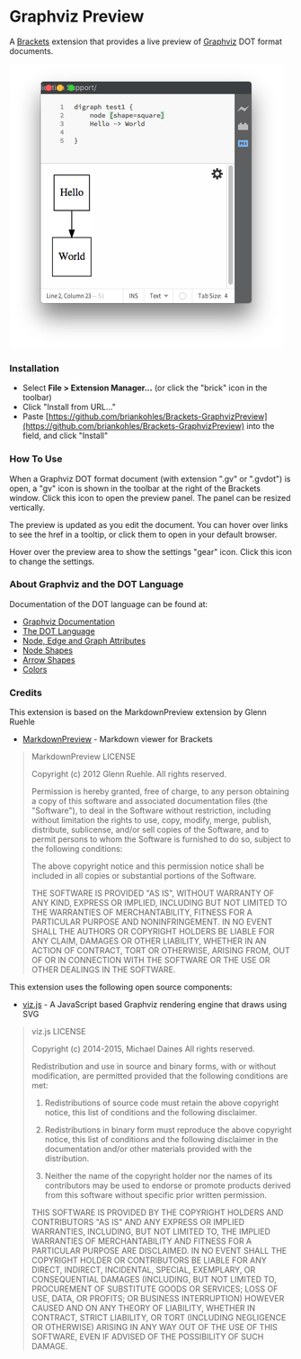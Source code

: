 # Graphviz Preview

A [Brackets](https://brackets.io) extension that provides a live preview of [Graphviz](http://www.graphviz.org) DOT format documents. 

![Alt text](./screenshots/graphviz-preview.png?raw=true "Graphviz Preview")

### Installation

* Select **File > Extension Manager...** (or click the "brick" icon in the toolbar)
* Click "Install from URL..."
* Paste [https://github.com/briankohles/Brackets-GraphvizPreview](https://github.com/briankohles/Brackets-GraphvizPreview) into the field, and click "Install"

### How To Use
When a Graphviz DOT format document (with extension ".gv" or ".gvdot") is open, a "gv" icon is shown in the 
toolbar at the right of the Brackets window. Click this icon to open the preview panel. The panel can be 
resized vertically.

The preview is updated as you edit the document. You can hover over links to see the href in a tooltip,
or click them to open in your default browser.

Hover over the preview area to show the settings "gear" icon. Click this icon to change the settings.

### About Graphviz and the DOT Language

Documentation of the DOT language can be found at:
* [Graphviz Documentation](http://www.graphviz.org/Documentation.php)
* [The DOT Language](http://www.graphviz.org/content/dot-language)
* [Node, Edge and Graph Attributes](http://www.graphviz.org/content/attrs)
* [Node Shapes](http://www.graphviz.org/content/node-shapes)
* [Arrow Shapes](http://www.graphviz.org/content/arrow-shapes)
* [Colors](http://www.graphviz.org/content/color-names)

### Credits
This extension is based on the MarkdownPreview extension by Glenn Ruehle
* [MarkdownPreview](https://github.com/gruehle/MarkdownPreview) - Markdown viewer for Brackets
>MarkdownPreview LICENSE
>
>Copyright (c) 2012 Glenn Ruehle. All rights reserved.
>
>Permission is hereby granted, free of charge, to any person obtaining a
>copy of this software and associated documentation files (the "Software"), 
>to deal in the Software without restriction, including without limitation 
>the rights to use, copy, modify, merge, publish, distribute, sublicense, 
>and/or sell copies of the Software, and to permit persons to whom the 
>Software is furnished to do so, subject to the following conditions:
> 
>The above copyright notice and this permission notice shall be included in
>all copies or substantial portions of the Software.
> 
>THE SOFTWARE IS PROVIDED "AS IS", WITHOUT WARRANTY OF ANY KIND, EXPRESS OR
>IMPLIED, INCLUDING BUT NOT LIMITED TO THE WARRANTIES OF MERCHANTABILITY, 
>FITNESS FOR A PARTICULAR PURPOSE AND NONINFRINGEMENT. IN NO EVENT SHALL THE
>AUTHORS OR COPYRIGHT HOLDERS BE LIABLE FOR ANY CLAIM, DAMAGES OR OTHER 
>LIABILITY, WHETHER IN AN ACTION OF CONTRACT, TORT OR OTHERWISE, ARISING 
>FROM, OUT OF OR IN CONNECTION WITH THE SOFTWARE OR THE USE OR OTHER 
>DEALINGS IN THE SOFTWARE.

This extension uses the following open source components:
* [viz.js](https://github.com/mdaines/viz.js/) - A JavaScript based Graphviz rendering engine that draws using SVG
>viz.js LICENSE
>
>Copyright (c) 2014-2015, Michael Daines
>All rights reserved.
>
>Redistribution and use in source and binary forms, with or without modification, are permitted provided that the following conditions are met:
>
>1. Redistributions of source code must retain the above copyright notice, this list of conditions and the following disclaimer.
>
>2. Redistributions in binary form must reproduce the above copyright notice, this list of conditions and the following disclaimer in the documentation and/or other materials provided with the distribution.
>
>3. Neither the name of the copyright holder nor the names of its contributors may be used to endorse or promote products derived from this software without specific prior written permission.
>
>THIS SOFTWARE IS PROVIDED BY THE COPYRIGHT HOLDERS AND CONTRIBUTORS "AS IS" AND ANY EXPRESS OR IMPLIED WARRANTIES, INCLUDING, BUT NOT LIMITED TO, THE IMPLIED WARRANTIES OF MERCHANTABILITY AND FITNESS FOR A PARTICULAR PURPOSE ARE DISCLAIMED. IN NO EVENT SHALL THE COPYRIGHT HOLDER OR CONTRIBUTORS BE LIABLE FOR ANY DIRECT, INDIRECT, INCIDENTAL, SPECIAL, EXEMPLARY, OR CONSEQUENTIAL DAMAGES (INCLUDING, BUT NOT LIMITED TO, PROCUREMENT OF SUBSTITUTE GOODS OR SERVICES; LOSS OF USE, DATA, OR PROFITS; OR BUSINESS INTERRUPTION) HOWEVER CAUSED AND ON ANY THEORY OF LIABILITY, WHETHER IN CONTRACT, STRICT LIABILITY, OR TORT (INCLUDING NEGLIGENCE OR OTHERWISE) ARISING IN ANY WAY OUT OF THE USE OF THIS SOFTWARE, EVEN IF ADVISED OF THE POSSIBILITY OF SUCH DAMAGE.